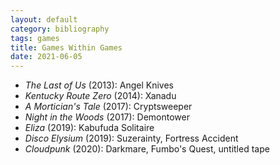 ```yaml
---
layout: default
category: bibliography
tags: games
title: Games Within Games
date: 2021-06-05
---
```


* *The Last of Us* (2013): Angel Knives
* *Kentucky Route Zero* (2014): Xanadu
* *A Mortician's Tale* (2017): Cryptsweeper
* *Night in the Woods* (2017): Demontower
* *Eliza* (2019): Kabufuda Solitaire
* *Disco Elysium* (2019): Suzerainty, Fortress Accident
* *Cloudpunk* (2020): Darkmare, Fumbo's Quest, untitled tape
